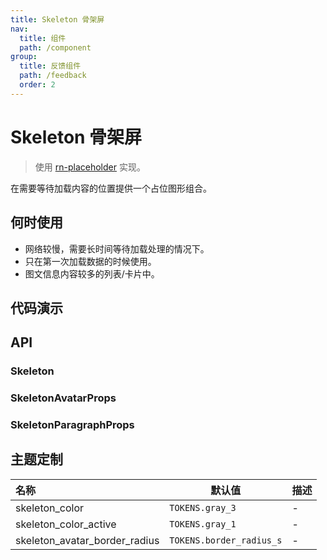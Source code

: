 ```yaml
---
title: Skeleton 骨架屏
nav:
  title: 组件
  path: /component
group:
  title: 反馈组件
  path: /feedback
  order: 2
---
```


# Skeleton 骨架屏

> 使用 [rn-placeholder](https://github.com/mfrachet/rn-placeholder) 实现。

在需要等待加载内容的位置提供一个占位图形组合。

## 何时使用

- 网络较慢，需要长时间等待加载处理的情况下。
- 只在第一次加载数据的时候使用。
- 图文信息内容较多的列表/卡片中。

## 代码演示

<code src="./__fixtures__/basic.tsx"></code>

## API

### Skeleton

<API hideTitle src="./skeleton.tsx"></API>

### SkeletonAvatarProps

<API hideTitle src="./skeleton-avatar.tsx"></API>

### SkeletonParagraphProps

<API hideTitle src="./skeleton-paragraph.tsx"></API>

## 主题定制

| 名称                          | 默认值                   | 描述 |
| :---------------------------- | ------------------------ | ---- |
| skeleton_color                | `TOKENS.gray_3`          | -    |
| skeleton_color_active         | `TOKENS.gray_1`          | -    |
| skeleton_avatar_border_radius | `TOKENS.border_radius_s` | -    |
